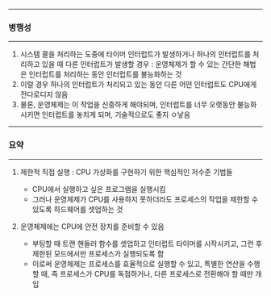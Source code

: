 -----
### 병행성
-----
1. 시스템 콜을 처리하는 도중에 타이머 인터럽트가 발생하거나 하나의 인터럽트를 처리하고 있을 때 다른 인터럽트가 발생할 경우 : 운영체제가 할 수 있는 간단한 해법은 인터럽트를 처리하는 동안 인터럽트를 불능화하는 것
2. 이럴 경우 하나의 인터럽트가 처리되고 있는 동안 다른 어떤 인터럽트도 CPU에게 전다로디지 않음
3. 물론, 운영체제는 이 작업을 신중하게 해야되며, 인터럽트를 너무 오랫동안 불능화시키면 인터럽트를 놓치게 되며, 기술적으로도 좋지 ㅇ낳음

-----
### 요약
-----
1. 제한적 직접 실행 : CPU 가상화를 구현하기 위한 핵심적인 저수준 기법들
   - CPU에서 실행하고 싶은 프로그램을 실행시킴
   - 그러나 운영체제가 CPU를 사용하지 못하더라도 프로세스의 작업을 제한할 수 있도록 하드웨어를 셋업하는 것
  
2. 운영체제에는 CPU에 안전 장치를 준비할 수 있음
   - 부팅할 때 트랜 핸들러 함수를 셋업하고 인터럽트 타이머를 시작시키고, 그런 후 제한된 모드에서만 프로세스가 실행되도록 함
   - 이로써 운영체제는 프로세스를 효율적으로 실행할 수 있고, 특별한 연산을 수행할 때, 즉 프로세스가 CPU를 독점하거나, 다른 프로세스로 전환해야 할 때만 개입
